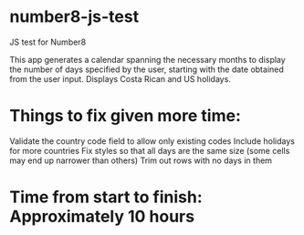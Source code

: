 # number8-js-test
JS test for Number8

This app generates a calendar spanning the necessary months to display the number of days specified by the user, starting with the date obtained from the user input. Displays Costa Rican and US holidays.


# Things to fix given more time:
Validate the country code field to allow only existing codes
Include holidays for more countries
Fix styles so that all days are the same size (some cells may end up narrower than others)
Trim out rows with no days in them


# Time from start to finish: Approximately 10 hours
